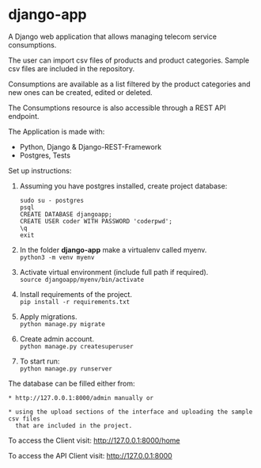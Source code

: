 # django-app

A Django web application that allows managing telecom service consumptions.  

The user can import csv files of products and product categories. Sample csv files are included in the repository.  

Consumptions are available as a list filtered by the product categories and new ones can be created, edited or deleted.  

The Consumptions resource is also accessible through a REST API endpoint.  

The Application is made with:

* Python, Django & Django-REST-Framework
* Postgres, Tests

Set up instructions:

1. Assuming you have postgres installed, create project database:
    ```
    sudo su - postgres  
    psql  
    CREATE DATABASE djangoapp;  
    CREATE USER coder WITH PASSWORD 'coderpwd';  
    \q  
    exit  
    ```

2. In the folder **django-app** make a virtualenv called myenv.  
    ```python3 -m venv myenv```

3. Activate virtual environment (include full path if required).  
    ```source djangoapp/myenv/bin/activate```

4. Install requirements of the project.  
    ```pip install -r requirements.txt```

5. Apply migrations.  
    ```python manage.py migrate```

6. Create admin account.  
    ```python manage.py createsuperuser```

7. To start run:  
    ```python manage.py runserver```

The database can be filled either from:  

    * http://127.0.0.1:8000/admin manually or  

    * using the upload sections of the interface and uploading the sample csv files  
      that are included in the project.  

To access the Client visit: http://127.0.0.1:8000/home  

To access the API Client visit: http://127.0.0.1:8000  
